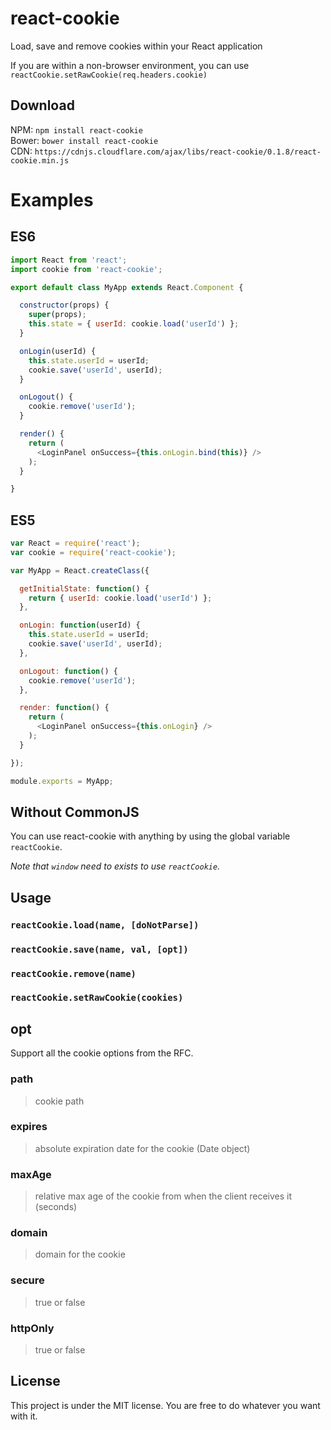 # react-cookie
Load, save and remove cookies within your React application

If you are within a non-browser environment, you can use `reactCookie.setRawCookie(req.headers.cookie)`

## Download
NPM: `npm install react-cookie`<br />
Bower: `bower install react-cookie`<br />
CDN: `https://cdnjs.cloudflare.com/ajax/libs/react-cookie/0.1.8/react-cookie.min.js`

# Examples

## ES6
```js
import React from 'react';
import cookie from 'react-cookie';

export default class MyApp extends React.Component {

  constructor(props) {
    super(props);
    this.state = { userId: cookie.load('userId') };
  }

  onLogin(userId) {
    this.state.userId = userId;
    cookie.save('userId', userId);
  }

  onLogout() {
    cookie.remove('userId');
  }

  render() {
    return (
      <LoginPanel onSuccess={this.onLogin.bind(this)} />
    );
  }

}
```

## ES5
```js
var React = require('react');
var cookie = require('react-cookie');

var MyApp = React.createClass({

  getInitialState: function() {
    return { userId: cookie.load('userId') };
  },

  onLogin: function(userId) {
    this.state.userId = userId;
    cookie.save('userId', userId);
  },

  onLogout: function() {
    cookie.remove('userId');
  },

  render: function() {
    return (
      <LoginPanel onSuccess={this.onLogin} />
    );
  }

});

module.exports = MyApp;
```

## Without CommonJS
You can use react-cookie with anything by using the global variable `reactCookie`.

*Note that `window` need to exists to use `reactCookie`.*

## Usage

### `reactCookie.load(name, [doNotParse])`
### `reactCookie.save(name, val, [opt])`
### `reactCookie.remove(name)`
### `reactCookie.setRawCookie(cookies)`

## opt
Support all the cookie options from the RFC.

### path
> cookie path

### expires
> absolute expiration date for the cookie (Date object)

### maxAge
> relative max age of the cookie from when the client receives it (seconds)

### domain
> domain for the cookie

### secure
> true or false

### httpOnly
> true or false

## License
This project is under the MIT license. You are free to do whatever you want with it.
